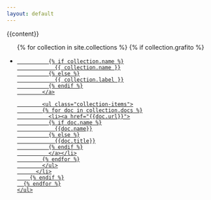 ```yaml
---
layout: default
---
```

<div class="row main home">
  <div class="col-md-6 content">{{content}}</div>
  <div class="col-md-6 sidebar right">
    <ul class="collections-list">
      {% for collection in site.collections %}
        {% if collection.grafito %}
          <li class="collection">
            <a href="/{{collection.label}}/index.html">

              {% if collection.name %}
                {{ collection.name }}
              {% else %}
                {{ collection.label }}
              {% endif %}
            </a>

            <ul class="collection-items">
            {% for doc in collection.docs %}
              <li><a href="{{doc.url}}">
              {% if doc.name %}
                {{doc.name}}
              {% else %}
                {{doc.title}}
              {% endif %}
              </a></li>
            {% endfor %}
            </ul>
          </li>
        {% endif %}
      {% endfor %}
    </ul>
  </div>
</div>
